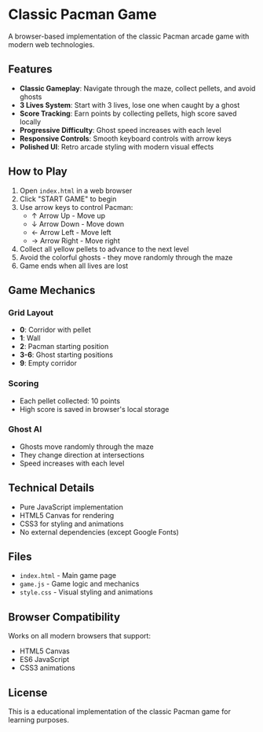 # Classic Pacman Game

A browser-based implementation of the classic Pacman arcade game with modern web technologies.

## Features

- **Classic Gameplay**: Navigate through the maze, collect pellets, and avoid ghosts
- **3 Lives System**: Start with 3 lives, lose one when caught by a ghost
- **Score Tracking**: Earn points by collecting pellets, high score saved locally
- **Progressive Difficulty**: Ghost speed increases with each level
- **Responsive Controls**: Smooth keyboard controls with arrow keys
- **Polished UI**: Retro arcade styling with modern visual effects

## How to Play

1. Open `index.html` in a web browser
2. Click "START GAME" to begin
3. Use arrow keys to control Pacman:
   - ↑ Arrow Up - Move up
   - ↓ Arrow Down - Move down
   - ← Arrow Left - Move left
   - → Arrow Right - Move right
4. Collect all yellow pellets to advance to the next level
5. Avoid the colorful ghosts - they move randomly through the maze
6. Game ends when all lives are lost

## Game Mechanics

### Grid Layout
- **0**: Corridor with pellet
- **1**: Wall
- **2**: Pacman starting position
- **3-6**: Ghost starting positions
- **9**: Empty corridor

### Scoring
- Each pellet collected: 10 points
- High score is saved in browser's local storage

### Ghost AI
- Ghosts move randomly through the maze
- They change direction at intersections
- Speed increases with each level

## Technical Details

- Pure JavaScript implementation
- HTML5 Canvas for rendering
- CSS3 for styling and animations
- No external dependencies (except Google Fonts)

## Files

- `index.html` - Main game page
- `game.js` - Game logic and mechanics
- `style.css` - Visual styling and animations

## Browser Compatibility

Works on all modern browsers that support:
- HTML5 Canvas
- ES6 JavaScript
- CSS3 animations

## License

This is a educational implementation of the classic Pacman game for learning purposes.